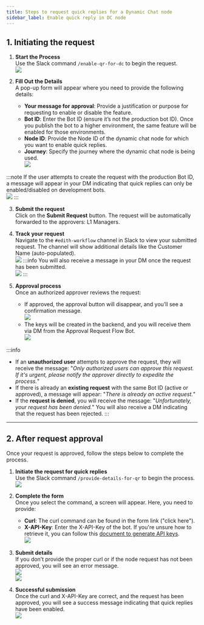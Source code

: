 ```yaml
---
title: Steps to request quick replies for a Dynamic Chat node
sidebar_label: Enable quick reply in DC node
---
```


## 1. Initiating the request

1. **Start the Process**  
   Use the Slack command `/enable-qr-for-dc` to begin the request.                     
**![](https://lh7-rt.googleusercontent.com/docsz/AD_4nXd_64OvfQfM7QPB7ksAkb6T4tNKcQePP-rsdjMDSV0bAI2aOZuRWUnesDQSqI_u3UsGcsfdP8gPNscUqFvKqOm7z66QFr3kZy9-2XDLIhOGY7EahFTEsP4_3MOGGWdGANPfVIH9?key=I_mZoNLoQFkPns5J_u8smbYs)**

2. **Fill Out the Details**  
   A pop-up form will appear where you need to provide the following details:
   - **Your message for approval**: Provide a justification or purpose for requesting to enable or disable the feature.
   - **Bot ID**: Enter the Bot ID (ensure it’s not the production bot ID). Once you publish the bot to a higher environment, the same feature will be enabled for those environments.
   - **Node ID**: Provide the Node ID of the dynamic chat node for which you want to enable quick replies.
   - **Journey**: Specify the journey where the dynamic chat node is being used.                     
**![](https://lh7-rt.googleusercontent.com/docsz/AD_4nXfiGUQO4cA7yoW69adIBnhpPm2RzKr3C6u7BLUM5PFTHTxURIHT4NN25RjOerorfm4iNnzC650Y_eIz5gmBwkR4zeQ96yOXtOdSRt__KmqW-7mub13md2ySSIKP_AIV6JOPG0JkJg?key=I_mZoNLoQFkPns5J_u8smbYs)**

:::note
If the user attempts to create the request with the production Bot ID, a message will appear in your DM indicating that quick replies can only be enabled/disabled on development bots.                   
**![](https://lh7-rt.googleusercontent.com/docsz/AD_4nXelEtYgrQgiGHBlfGMW9UneQGrNSHr4_TJVT0AwCEHPuGp90_xW3_7a4TEclLy39j2Ipu3OnEVkHdqtuMp7Ke8fPvoPqZ6DcZtUqz2iYDh5dcxfzhWDYUah5UnEzCGVvGt37dgUxw?key=I_mZoNLoQFkPns5J_u8smbYs)**
:::

3. **Submit the request**  
   Click on the **Submit Request** button. The request will be automatically forwarded to the approvers: L1 Managers.          

4. **Track your request**  
   Navigate to the `#edith-workflow` channel in Slack to view your submitted request. The channel will show additional details like the Customer Name (auto-populated).                      
**![](https://lh7-rt.googleusercontent.com/docsz/AD_4nXeK7GP-bi7c73gXbBR9vWdGb5sg7F14oJHpOV2fXfaEVn4bJoJO0-yIpMVwUE9tPdfsLktK_mIXB4p1-Lg2wqFOh0aWVYAKh550nxvADiVuEHtHJAUZhKmuh-4BS-iV19N9pYDWgQ?key=I_mZoNLoQFkPns5J_u8smbYs)**
:::info
You will also receive a message in your DM once the request has been submitted.            
**![](https://lh7-rt.googleusercontent.com/docsz/AD_4nXehcSrlvhV6sZ1k8p-m044xNuyDKpmSgxmLU7FMwWC2QtGMZXCmrEkw0rfnGSig3SVywPlBGJQzibfGoEvKHcx9pVm9Fx0URZJQkMANfZgsdJQItXxRka2UcJGnb-3XwSLmv_vf?key=I_mZoNLoQFkPns5J_u8smbYs)**
:::

5. **Approval process**  
   Once an authorized approver reviews the request:                        
   - If approved, the approval button will disappear, and you’ll see a confirmation message.                          
**![](https://lh7-rt.googleusercontent.com/docsz/AD_4nXfHBFAjulARhw8E-Wqj8n6vvfh6resb0eE3U2yfA2b86-UHZZ8VcFJZPjMKF0om5jMWYqietbBVvcReaCAe_0j04cxSnx4FvNIQuzrrxPm7s--ghR52FANIK4X4KGWKNK6PZl9Q?key=I_mZoNLoQFkPns5J_u8smbYs)**      
   - The keys will be created in the backend, and you will receive them via DM from the Approval Request Flow Bot.                   
**![](https://lh7-rt.googleusercontent.com/docsz/AD_4nXe7vvW4pLZwCaFzWL-qMSs6VQJkWlufTWVkJOo_49-nsmA_THbA1txSBw3NLKUvBASiKMmFCzK1Nrl_sQ6JwsIz5FlelHZR58YbRWjAdedmft2lM6nL67bxxDgne04U4H_KUXWA?key=I_mZoNLoQFkPns5J_u8smbYs)**

:::info
- If an **unauthorized user** attempts to approve the request, they will receive the message:  "*Only authorized users can approve this request. If it's urgent, please notify the approver directly to expedite the process.*"          
- If there is already an **existing request** with the same Bot ID (active or approved), a message will appear:  "*There is already an active request.*"              
- If the **request is denied**, you will receive the message:  "*Unfortunately, your request has been denied.*"
You will also receive a DM indicating that the request has been rejected.
:::

---

## 2. After request approval

Once your request is approved, follow the steps below to complete the process.

1. **Initiate the request for quick replies**  
   Use the Slack command `/provide-details-for-qr` to begin the process.                   
**![](https://lh7-rt.googleusercontent.com/docsz/AD_4nXd_64OvfQfM7QPB7ksAkb6T4tNKcQePP-rsdjMDSV0bAI2aOZuRWUnesDQSqI_u3UsGcsfdP8gPNscUqFvKqOm7z66QFr3kZy9-2XDLIhOGY7EahFTEsP4_3MOGGWdGANPfVIH9?key=I_mZoNLoQFkPns5J_u8smbYs)**           

2. **Complete the form**  
   Once you select the command, a screen will appear. Here, you need to provide:         
   - **Curl**: The curl command can be found in the form link ("click here").             
   - **X-API-Key**: Enter the X-API-Key of the bot. If you're unsure how to retrieve it, you can follow this [document to generate API keys](https://docs.yellow.ai/api#generate-api-keys).                      
**![](https://lh7-rt.googleusercontent.com/docsz/AD_4nXcaUTpihxicWRTeov85410hewFrcnoCWMXsIkKt9mBZmJ7Xwxp2WVh2E5QTndbJB5pJFP_U6Gh0PGJGhwvXclVuW0v6KtM8W-cfD8sBGVDQNw1XscSAg_jdA72RGqhD1fe2aUfhOg?key=I_mZoNLoQFkPns5J_u8smbYs)**

3. **Submit details**  
   If you don’t provide the proper curl or if the node request has not been approved, you will see an error message.              
**![](https://lh7-rt.googleusercontent.com/docsz/AD_4nXe318caoLAS6d0vHmcWb2CWef0KUVdZ7QYD57PNHFT27Rc8aM33Q34KwU4tUGICu8Adfo5nlJ2daU4iVr8UpiHKHekq_vUv6EfCS_8yvUiRM4s306RslspE1n8Db2VDio4G8cRwbQ?key=I_mZoNLoQFkPns5J_u8smbYs)**                   
**![](https://lh7-rt.googleusercontent.com/docsz/AD_4nXdVmFj7OiIU-o9eDfYWt8zwQO3RjvQLbdEjOlplb2eC1okG4jptF8vzyn_jYVe0oaT8fGFFqb1-XJjPv5c0fNImmKGyUleBQCss1SfnvDMC0YTJ5MK6AXpW7tnwtbNVlo1I32Wg_w?key=I_mZoNLoQFkPns5J_u8smbYs)**

4. **Successful submission**  
   Once the curl and X-API-Key are correct, and the request has been approved, you will see a success message indicating that quick replies have been enabled.            
**![](https://lh7-rt.googleusercontent.com/docsz/AD_4nXeaKFFSyln0xDHRWEtEn0Egrg-NgcAiQqGcFRV1pUMroxgs0MyYWmnUOMSKyakAg1mhhzkLOdWm4WItLhYLG2vwl6VaTXUglvrkfPrtXwM81Mxc2s1nkUHUvWK5ht6X3vCkwQBO5g?key=I_mZoNLoQFkPns5J_u8smbYs)**

